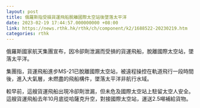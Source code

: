 ```yaml
---
layout: post
title: 俄羅斯指受損貨運飛船脫離國際太空站後墜落太平洋
date: 2023-02-19 17:44:57.000000000 +08:00
link: https://news.rthk.hk/rthk/ch/component/k2/1688522-20230219.htm
categories: rthk
---
```


俄羅斯國家航天集團宣布，因冷卻劑泄漏而受損的貨運飛船，脫離國際太空站，墜落太平洋。

集團指，貨運飛船進步MS-21已脫離國際太空站，被遠程操控在軌道飛行一段時間後，進入大氣層，未燃盡的飛船構件，墜落太平洋非航行水域。

較早前，這艘貨運飛船出現冷卻劑泄漏，但未危及國際太空站上駐留太空人安全。這艘貨運飛船去年10月底從哈薩克升空，對接國際太空站，運送2.5噸補給貨物。
